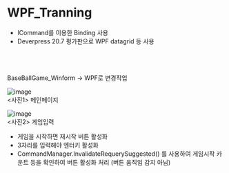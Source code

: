 # WPF_Tranning


* ICommand를 이용한 Binding 사용 
* Deverpress 20.7 평가판으로 WPF datagrid 등 사용

<br><br><br>
BaseBallGame_Winform -> WPF로 변경작업 <br>


![image](https://user-images.githubusercontent.com/45617447/110933625-57f23900-8370-11eb-85ce-1b7cf8343ee8.png)
<br>
<사진1>
메인페이지 
<br>

![image](https://user-images.githubusercontent.com/45617447/110934097-eebef580-8370-11eb-815a-3a8076e4b95e.png)
<br>
<사진2>
게임입력 <br>

- 게임을 시작하면 재시작 버튼 활성화
- 3자리를 입력해야 엔터키 활성화 
-  CommandManager.InvalidateRequerySuggested() 를 사용하여 게임시작 카운트 등을 확인하여 버튼 활성화 처리 (버튼 움직임 감지 아님)


